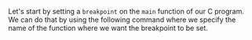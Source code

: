 Let's start by setting a `breakpoint` on the `main` function of our C program. We can do that by using the following command where we
specify the name of the function where we want the breakpoint to be set.
